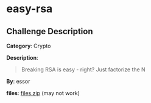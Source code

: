 # easy-rsa

## Challenge Description

**Category**: Crypto


**Description**:
> Breaking RSA is easy - right? Just factorize the N

**By**: essor

**files**: [files.zip](https://ctf.knping.pl/files/ac5b215d4c6bf1d7771dc3c23fffe7e6/bb7c2689669cf08f9c315c708ec721ae.zip?token=eyJ1c2VyX2lkIjozODMsInRlYW1faWQiOjIzMiwiZmlsZV9pZCI6Mzh9.ZXY8AA.qUUu7TlQIP3bXCSFVlHSGq_MZ0I) (may not work)
